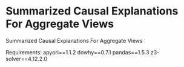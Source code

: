 # Summarized Causal Explanations For Aggregate Views
Summarized Causal Explanations For Aggregate Views

Requirements:
apyori==1.1.2
dowhy==0.7.1
pandas==1.5.3
z3-solver==4.12.2.0


